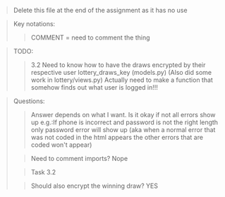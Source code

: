 > Delete this file at the end of the assignment as it has no use

> Key notations:
>> COMMENT = need to comment the thing

> TODO:
>> 3.2 Need to know how to have the draws encrypted by their
> respective user lottery_draws_key (models.py) (Also did some
> work in lottery/views.py) Actually need to make a function that
> somehow finds out what user is logged in!!!

> Questions:
> 
>> Answer depends on what I want. Is it okay if not all errors show up e.g.:If phone is incorrect
> and password is not the right length only password error will
> show up (aka when a normal error that was not coded in the html
> appears the other errors that are coded won't appear)
>
>> Need to comment imports? Nope
>
>> Task 3.2 
> 
>> Should also encrypt the winning draw? YES